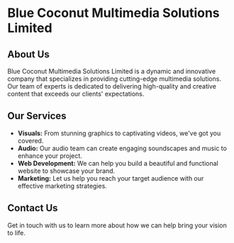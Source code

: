 # Blue Coconut Multimedia Solutions Limited

## About Us
Blue Coconut Multimedia Solutions Limited is a dynamic and innovative company that specializes in providing cutting-edge multimedia solutions. Our team of experts is dedicated to delivering high-quality and creative content that exceeds our clients' expectations.

## Our Services
- **Visuals:** From stunning graphics to captivating videos, we've got you covered.
- **Audio:** Our audio team can create engaging soundscapes and music to enhance your project.
- **Web Development:** We can help you build a beautiful and functional website to showcase your brand.
- **Marketing:** Let us help you reach your target audience with our effective marketing strategies.

## Contact Us
Get in touch with us to learn more about how we can help bring your vision to life.
